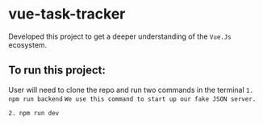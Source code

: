 # vue-task-tracker

Developed this project to get a deeper understanding of the `Vue.Js` ecosystem.

## To run this project:

User will need to clone the repo and run two commands in the terminal
`1. npm run backend`
`We use this command to start up our fake JSON server.`

`2. npm run dev`
